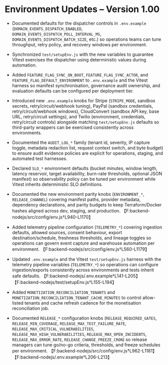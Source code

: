 # Environment Updates – Version 1.00

- Documented defaults for the dispatcher controls in `.env.example` (`DOMAIN_EVENTS_DISPATCH_ENABLED`, `DOMAIN_EVENTS_DISPATCH_POLL_INTERVAL_MS`, `DOMAIN_EVENTS_DISPATCH_BATCH_SIZE`, etc.) so operations teams can tune throughput, retry policy, and recovery windows per environment.
- Synchronized `test/setupEnv.js` with the new variables to guarantee Vitest exercises the dispatcher using deterministic values during automation.
- Added `FEATURE_FLAG_SYNC_ON_BOOT`, `FEATURE_FLAG_SYNC_ACTOR`, and `FEATURE_FLAG_DEFAULT_ENVIRONMENT` to `.env.example` and the Vitest harness so manifest synchronisation, governance audit ownership, and evaluation defaults can be configured per deployment tier.
- Introduced new `.env.example` knobs for Stripe (`STRIPE_MODE`, sandbox secrets, retry/circuit/webhook tuning), PayPal (sandbox credentials, retry/circuit/webhook windows), CloudConvert (sandbox API key, base URL, retry/circuit settings), and Twilio (environment, credentials, retry/circuit controls) alongside matching `test/setupEnv.js` defaults so third-party wrappers can be exercised consistently across environments.
- Documented the `AUDIT_LOG_*` family (tenant id, severity, IP capture toggle, metadata redaction list, request context switch, and byte budget) to ensure audit evidence policies are explicit for operations, staging, and automated test harnesses.
- Declared `SLO_*` environment defaults (bucket minutes, window length, latency reservoir, target availability, burn-rate thresholds, optional JSON manifest) so observability policy can be tuned per environment while Vitest inherits deterministic SLO definitions.
- Documented the new environment parity knobs (`ENVIRONMENT_*`, `RELEASE_CHANNEL`) covering manifest paths, provider metadata, dependency declarations, and parity budgets to keep Terraform/Docker hashes aligned across dev, staging, and production. 【F:backend-nodejs/src/config/env.js†L940-L1170】
- Added telemetry pipeline configuration (`TELEMETRY_*`) covering ingestion defaults, allowed sources, consent behaviour, export destination/schedule, freshness thresholds, and lineage toggles so operations can govern event capture and warehouse automation per environment. 【F:backend-nodejs/src/config/env.js†L560-L1179】
- Updated `.env.example` and the Vitest `test/setupEnv.js` harness with the telemetry pipeline variables (`TELEMETRY_*`) so operations can configure ingestion/exports consistently across environments and tests inherit safe defaults. 【F:backend-nodejs/.env.example†L141-L205】【F:backend-nodejs/test/setupEnv.js†L155-L194】

- Added `MONETIZATION_RECONCILIATION_TENANTS` and `MONETIZATION_RECONCILIATION_TENANT_CACHE_MINUTES` to control allow-listed tenants and cache refresh cadence for the monetisation reconciliation job.
- Documented `RELEASE_*` configuration knobs (`RELEASE_REQUIRED_GATES`, `RELEASE_MIN_COVERAGE`, `RELEASE_MAX_TEST_FAILURE_RATE`, `RELEASE_MAX_CRITICAL_VULNERABILITIES`, `RELEASE_MAX_HIGH_VULNERABILITIES`, `RELEASE_MAX_OPEN_INCIDENTS`, `RELEASE_MAX_ERROR_RATE`, `RELEASE_CHANGE_FREEZE_CRON`) so release managers can tune go/no-go criteria, thresholds, and freeze schedules per environment. 【F:backend-nodejs/src/config/env.js†L962-L1181】【F:backend-nodejs/.env.example†L206-L213】
